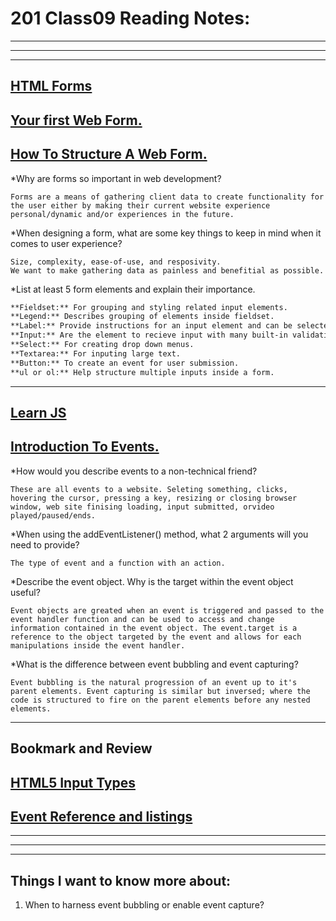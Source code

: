 # **201 Class09 Reading Notes:**
---
---
---

## [HTML Forms](https://developer.mozilla.org/en-US/docs/Learn/Forms)
## [Your first Web Form.](https://developer.mozilla.org/en-US/docs/Learn/Forms/Your_first_form) 
## [How To Structure A Web Form.](https://developer.mozilla.org/en-US/docs/Learn/Forms/How_to_structure_a_web_form)

*Why are forms so important in web development?

```
Forms are a means of gathering client data to create functionality for the user either by making their current website experience personal/dynamic and/or experiences in the future.
```

*When designing a form, what are some key things to keep in mind when it comes to user experience?

```
Size, complexity, ease-of-use, and resposivity.
We want to make gathering data as painless and benefitial as possible.
```

*List at least 5 form elements and explain their importance.

```markdown
**Fieldset:** For grouping and styling related input elements.
**Legend:** Describes grouping of elements inside fieldset.
**Label:** Provide instructions for an input element and can be selected in pace of the input element to make input easier.
**Input:** Are the element to recieve input with many built-in validation to help users input the proper information. Properties like 'required', 'placeholder', 'password', 'checked' and many more.
**Select:** For creating drop down menus.
**Textarea:** For inputing large text.
**Button:** To create an event for user submission.
**ul or ol:** Help structure multiple inputs inside a form.
```

---
## [Learn JS](https://developer.mozilla.org/en-US/docs/Learn/JavaScript)

## [Introduction To Events.](https://developer.mozilla.org/en-US/docs/Learn/JavaScript/Building_blocks/Events)

*How would you describe events to a non-technical friend?

```
These are all events to a website. Seleting something, clicks, hovering the cursor, pressing a key, resizing or closing browser window, web site finising loading, input submitted, orvideo played/paused/ends.
```

*When using the addEventListener() method, what 2 arguments will you need to provide?

```
The type of event and a function with an action.
```

*Describe the event object. Why is the target within the event object useful?

```
Event objects are greated when an event is triggered and passed to the event handler function and can be used to access and change information contained in the event object. The event.target is a reference to the object targeted by the event and allows for each manipulations inside the event handler.
```

*What is the difference between event bubbling and event capturing?

```
Event bubbling is the natural progression of an event up to it's parent elements. Event capturing is similar but inversed; where the code is structured to fire on the parent elements before any nested elements.
```

---
## Bookmark and Review

## [HTML5 Input Types](https://developer.mozilla.org/en-US/docs/Learn/Forms/HTML5_input_types)

## [Event Reference and listings](https://developer.mozilla.org/en-US/docs/Web/Events)

---
---
---
## **Things I want to know more about:**

1. When to harness event bubbling or enable event capture?

